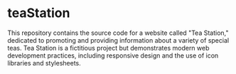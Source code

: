# teaStation
This repository contains the source code for a website called "Tea Station," dedicated to promoting and providing information about a variety of special teas. Tea Station is a fictitious project but demonstrates modern web development practices, including responsive design and the use of icon libraries and stylesheets.
